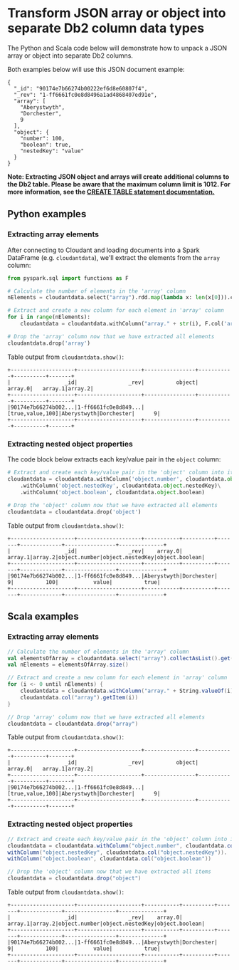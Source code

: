 # Transform JSON array or object into separate Db2 column data types

The Python and Scala code below will demonstrate how to unpack a JSON array or object into
separate Db2 columns.

Both examples below will use this JSON document example:
```
{
  "_id": "90174e7b66274b00222ef6d8e60807f4",
  "_rev": "1-ff6661fc0e8d8496a1ad4868407ed91e",
  "array": [
    "Aberystwyth",
    "Dorchester",
    9
  ],
  "object": {
    "number": 100,
    "boolean": true,
    "nestedKey": "value"
  }
}
```

**Note: Extracting JSON object and arrays will create additional columns to the Db2 table.  Please be aware that the maximum column limit is 1012.  For more information, see the 
[CREATE TABLE statement documentation.](https://www.ibm.com/support/knowledgecenter/en/SSEPGG_10.5.0/com.ibm.db2.luw.sql.ref.doc/doc/r0000927.html)**

## Python examples

### Extracting array elements
After connecting to Cloudant and loading documents into a Spark DataFrame (e.g. `cloudantdata`), we'll extract the elements from the `array` column:
```python
from pyspark.sql import functions as F            

# Calculate the number of elements in the 'array' column
nElements = cloudantdata.select("array").rdd.map(lambda x: len(x[0])).collect()[0]

# Extract and create a new column for each element in 'array' column
for i in range(nElements):
    cloudantdata = cloudantdata.withColumn("array." + str(i), F.col('array').getItem(i))

# Drop the 'array' column now that we have extracted all elements
cloudantdata.drop('array')
```

Table output from `cloudantdata.show()`:
```
+--------------------+--------------------+----------------+-----------+----------+-------+
|                 _id|                _rev|          object|    array.0|   array.1|array.2|
+--------------------+--------------------+----------------+-----------+----------+-------+
|90174e7b66274b002...|1-ff6661fc0e8d849...|[true,value,100]|Aberystwyth|Dorchester|      9|
+--------------------+--------------------+----------------+-----------+----------+-------+
```

### Extracting nested object properties
The code block below extracts each key/value pair in the `object` column:
```python
# Extract and create each key/value pair in the 'object' column into it's own new column
cloudantdata = cloudantdata.withColumn('object.number', cloudantdata.object.number)\
    .withColumn('object.nestedKey', cloudantdata.object.nestedKey)\
    .withColumn('object.boolean', cloudantdata.object.boolean)
    
# Drop the 'object' column now that we have extracted all elements
cloudantdata = cloudantdata.drop('object')
```

Table output from `cloudantdata.show()`:
```
+--------------------+--------------------+-----------+----------+-------+-------------+----------------+--------------+
|                 _id|                _rev|    array.0|   array.1|array.2|object.number|object.nestedKey|object.boolean|
+--------------------+--------------------+-----------+----------+-------+-------------+----------------+--------------+
|90174e7b66274b002...|1-ff6661fc0e8d849...|Aberystwyth|Dorchester|      9|          100|           value|          true|
+--------------------+--------------------+-----------+----------+-------+-------------+----------------+--------------+
```

## Scala examples

### Extracting array elements
```scala
// Calculate the number of elements in the 'array' column
val elementsOfArray = cloudantdata.select("array").collectAsList().get(0).getList(0)
val nElements = elementsOfArray.size()

// Extract and create a new column for each element in 'array' column
for (i <- 0 until nElements) {
    cloudantdata = cloudantdata.withColumn("array." + String.valueOf(i),
    cloudantdata.col("array").getItem(i))
}

// Drop 'array' column now that we have extracted all elements
cloudantdata = cloudantdata.drop("array")
```

Table output from `cloudantdata.show()`:
```
+--------------------+--------------------+----------------+-----------+----------+-------+
|                 _id|                _rev|          object|    array.0|   array.1|array.2|
+--------------------+--------------------+----------------+-----------+----------+-------+
|90174e7b66274b002...|1-ff6661fc0e8d849...|[true,value,100]|Aberystwyth|Dorchester|      9|
+--------------------+--------------------+----------------+-----------+----------+-------+
```

### Extracting nested object properties
```scala
// Extract and create each key/value pair in the 'object' column into it's own new column
cloudantdata = cloudantdata.withColumn("object.number", cloudantdata.col("object.number")).
withColumn("object.nestedKey", cloudantdata.col("object.nestedKey")).
withColumn("object.boolean", cloudantdata.col("object.boolean"))

// Drop the 'object' column now that we have extracted all items
cloudantdata = cloudantdata.drop("object")
```

Table output from `cloudantdata.show()`:
```
+--------------------+--------------------+-----------+----------+-------+-------------+----------------+--------------+
|                 _id|                _rev|    array.0|   array.1|array.2|object.number|object.nestedKey|object.boolean|
+--------------------+--------------------+-----------+----------+-------+-------------+----------------+--------------+
|90174e7b66274b002...|1-ff6661fc0e8d849...|Aberystwyth|Dorchester|      9|          100|           value|          true|
+--------------------+--------------------+-----------+----------+-------+-------------+----------------+--------------+
```

